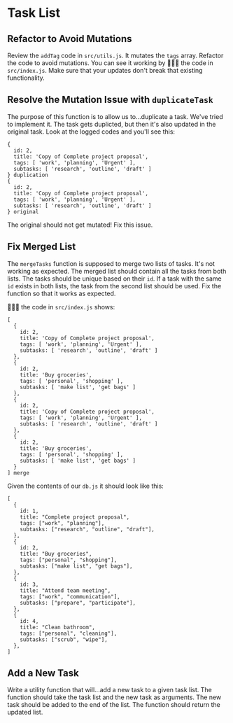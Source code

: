 # Task List

## Refactor to Avoid Mutations

Review the `addTag` code in `src/utils.js`. It mutates the `tags` array. Refactor the code to avoid mutations. You can see it working by 🏃🏾‍♂️ the code in `src/index.js`. Make sure that your updates don't break that existing functionality.

## Resolve the Mutation Issue with `duplicateTask`

The purpose of this function is to allow us to...duplicate a task. We've tried to implement it. The task gets duplicted, but then it's also updated in the original task. Look at the logged codes and you'll see this:

```shell
{
  id: 2,
  title: 'Copy of Complete project proposal',
  tags: [ 'work', 'planning', 'Urgent' ],
  subtasks: [ 'research', 'outline', 'draft' ]
} duplication
{
  id: 2,
  title: 'Copy of Complete project proposal',
  tags: [ 'work', 'planning', 'Urgent' ],
  subtasks: [ 'research', 'outline', 'draft' ]
} original
```

The original should not get mutated! Fix this issue.

## Fix Merged List

The `mergeTasks` function is supposed to merge two lists of tasks. It's not working as expected. The merged list should contain all the tasks from both lists. The tasks should be unique based on their `id`. If a task with the same `id` exists in both lists, the task from the second list should be used. Fix the function so that it works as expected.

🏃🏾‍♂️ the code in `src/index.js` shows:

```shell
[
  {
    id: 2,
    title: 'Copy of Complete project proposal',
    tags: [ 'work', 'planning', 'Urgent' ],
    subtasks: [ 'research', 'outline', 'draft' ]
  },
  {
    id: 2,
    title: 'Buy groceries',
    tags: [ 'personal', 'shopping' ],
    subtasks: [ 'make list', 'get bags' ]
  },
  {
    id: 2,
    title: 'Copy of Complete project proposal',
    tags: [ 'work', 'planning', 'Urgent' ],
    subtasks: [ 'research', 'outline', 'draft' ]
  },
  {
    id: 2,
    title: 'Buy groceries',
    tags: [ 'personal', 'shopping' ],
    subtasks: [ 'make list', 'get bags' ]
  }
] merge
```

Given the contents of our `db.js` it should look like this:

```shell
[
  {
    id: 1,
    title: "Complete project proposal",
    tags: ["work", "planning"],
    subtasks: ["research", "outline", "draft"],
  },
  {
    id: 2,
    title: "Buy groceries",
    tags: ["personal", "shopping"],
    subtasks: ["make list", "get bags"],
  },
  {
    id: 3,
    title: "Attend team meeting",
    tags: ["work", "communication"],
    subtasks: ["prepare", "participate"],
  },
  {
    id: 4,
    title: "Clean bathroom",
    tags: ["personal", "cleaning"],
    subtasks: ["scrub", "wipe"],
  },
]
```

## Add a New Task

Write a utility function that will...add a new task to a given task list. The function should take the task list and the new task as arguments. The new task should be added to the end of the list. The function should return the updated list.
